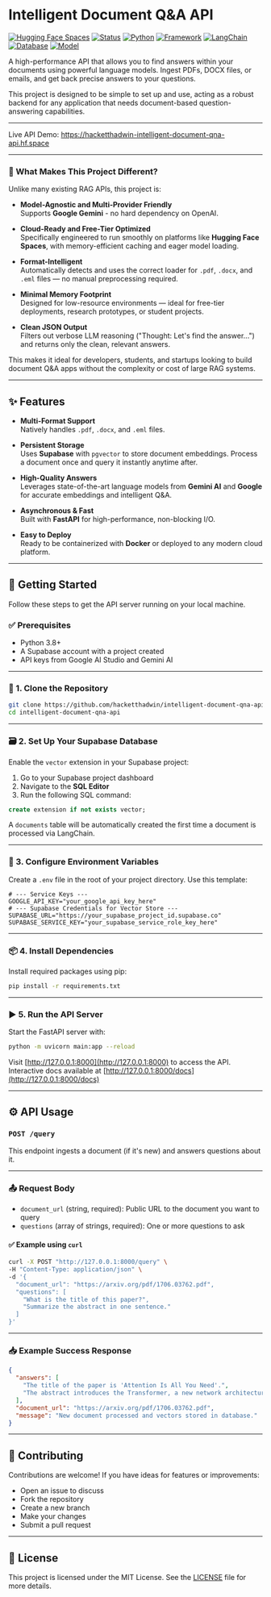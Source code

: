 
# Intelligent Document Q&A API
[![Hugging Face Spaces](https://img.shields.io/badge/%F0%9F%A4%97%20Hugging%20Face-Spaces-blue)](https://hacketthadwin-intelligent-document-qna-api.hf.space)
[![Status](https://img.shields.io/badge/status-complete-brightgreen)](#)
[![Python](https://img.shields.io/badge/python-3.8%2B-blue.svg)](#)
[![Framework](https://img.shields.io/badge/framework-FastAPI-blue)](#)
[![LangChain](https://img.shields.io/badge/LangChain-enabled-yellow)](#)
[![Database](https://img.shields.io/badge/db-Supabase%20%2B%20pgvector-009688)](#)
[![Model](https://img.shields.io/badge/AI-Google%20Gemini-orange)](#)

A high-performance API that allows you to find answers within your documents using powerful language models. Ingest PDFs, DOCX files, or emails, and get back precise answers to your questions.

This project is designed to be simple to set up and use, acting as a robust backend for any application that needs document-based question-answering capabilities.

---

Live API Demo: https://hacketthadwin-intelligent-document-qna-api.hf.space

---
### 🚀 What Makes This Project Different?

Unlike many existing RAG APIs, this project is:

- **Model-Agnostic and Multi-Provider Friendly**  
  Supports **Google Gemini** - no hard dependency on OpenAI.

- **Cloud-Ready and Free-Tier Optimized**  
  Specifically engineered to run smoothly on platforms like **Hugging Face Spaces**, with memory-efficient caching and eager model loading.

- **Format-Intelligent**  
  Automatically detects and uses the correct loader for `.pdf`, `.docx`, and `.eml` files — no manual preprocessing required.

- **Minimal Memory Footprint**  
  Designed for low-resource environments — ideal for free-tier deployments, research prototypes, or student projects.

- **Clean JSON Output**  
  Filters out verbose LLM reasoning ("Thought: Let's find the answer...") and returns only the clean, relevant answers.

This makes it ideal for developers, students, and startups looking to build document Q&A apps without the complexity or cost of large RAG systems.

---

## ✨ Features

- **Multi-Format Support**  
  Natively handles `.pdf`, `.docx`, and `.eml` files.

- **Persistent Storage**  
  Uses **Supabase** with `pgvector` to store document embeddings. Process a document once and query it instantly anytime after.

- **High-Quality Answers**  
  Leverages state-of-the-art language models from **Gemini AI** and **Google** for accurate embeddings and intelligent Q&A.

- **Asynchronous & Fast**  
  Built with **FastAPI** for high-performance, non-blocking I/O.

- **Easy to Deploy**  
  Ready to be containerized with **Docker** or deployed to any modern cloud platform.


---

## 🚀 Getting Started

Follow these steps to get the API server running on your local machine.

### ✅ Prerequisites

- Python 3.8+
- A Supabase account with a project created
- API keys from Google AI Studio and Gemini AI

---

### 📁 1. Clone the Repository

```bash
git clone https://github.com/hacketthadwin/intelligent-document-qna-api.git
cd intelligent-document-qna-api
```

---

### 🗃️ 2. Set Up Your Supabase Database

Enable the `vector` extension in your Supabase project:

1. Go to your Supabase project dashboard  
2. Navigate to the **SQL Editor**  
3. Run the following SQL command:

```sql
create extension if not exists vector;
```

A `documents` table will be automatically created the first time a document is processed via LangChain.

---

### 🔐 3. Configure Environment Variables

Create a `.env` file in the root of your project directory. Use this template:

```env
# --- Service Keys ---
GOOGLE_API_KEY="your_google_api_key_here"
# --- Supabase Credentials for Vector Store ---
SUPABASE_URL="https://your_supabase_project_id.supabase.co"
SUPABASE_SERVICE_KEY="your_supabase_service_role_key_here"
```

---

### 📦 4. Install Dependencies

Install required packages using pip:

```bash
pip install -r requirements.txt
```

---

### ▶️ 5. Run the API Server

Start the FastAPI server with:

```bash
python -m uvicorn main:app --reload
```

Visit [http://127.0.0.1:8000](http://127.0.0.1:8000) to access the API.  
Interactive docs available at [http://127.0.0.1:8000/docs](http://127.0.0.1:8000/docs)

---

## ⚙️ API Usage

### `POST /query`

This endpoint ingests a document (if it's new) and answers questions about it.

---

### 📤 Request Body

- `document_url` (string, required): Public URL to the document you want to query  
- `questions` (array of strings, required): One or more questions to ask

#### ✅ Example using `curl`

```bash
curl -X POST "http://127.0.0.1:8000/query" \
-H "Content-Type: application/json" \
-d '{
  "document_url": "https://arxiv.org/pdf/1706.03762.pdf",
  "questions": [
    "What is the title of this paper?",
    "Summarize the abstract in one sentence."
  ]
}'
```

---

### 📥 Example Success Response

```json
{
  "answers": [
    "The title of the paper is 'Attention Is All You Need'.",
    "The abstract introduces the Transformer, a new network architecture based solely on attention mechanisms that is more parallelizable and requires significantly less time to train than existing models."
  ],
  "document_url": "https://arxiv.org/pdf/1706.03762.pdf",
  "message": "New document processed and vectors stored in database."
}
```

---

## 🤝 Contributing

Contributions are welcome! If you have ideas for features or improvements:

- Open an issue to discuss  
- Fork the repository  
- Create a new branch  
- Make your changes  
- Submit a pull request

---

## 📄 License

This project is licensed under the MIT License. See the [LICENSE](./LICENSE) file for more details.

